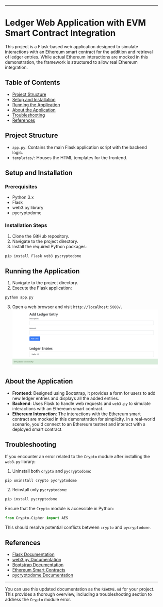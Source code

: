 
---

# Ledger Web Application with EVM Smart Contract Integration

This project is a Flask-based web application designed to simulate interactions with an Ethereum smart contract for the addition and retrieval of ledger entries. While actual Ethereum interactions are mocked in this demonstration, the framework is structured to allow real Ethereum integration.

## Table of Contents
- [Project Structure](#project-structure)
- [Setup and Installation](#setup-and-installation)
- [Running the Application](#running-the-application)
- [About the Application](#about-the-application)
- [Troubleshooting](#troubleshooting)
- [References](#references)

## Project Structure

- `app.py`: Contains the main Flask application script with the backend logic.
- `templates/`: Houses the HTML templates for the frontend.

## Setup and Installation

### Prerequisites

- Python 3.x
- Flask
- web3.py library
- pycryptodome

### Installation Steps

1. Clone the GitHub repository.
2. Navigate to the project directory.
3. Install the required Python packages:

```bash
pip install Flask web3 pycryptodome
```

## Running the Application

1. Navigate to the project directory.
2. Execute the Flask application:

```bash
python app.py
```

3. Open a web browser and visit `http://localhost:5000/`.
   ![Image Alt Text](https://github.com/himanshushukla12/ledger_web_app/raw/main/Screenshot.png)


## About the Application

- **Frontend**: Designed using Bootstrap, it provides a form for users to add new ledger entries and displays all the added entries.
- **Backend**: Uses Flask to handle web requests and `web3.py` to simulate interactions with an Ethereum smart contract.
- **Ethereum Interaction**: The interactions with the Ethereum smart contract are mocked in this demonstration for simplicity. In a real-world scenario, you'd connect to an Ethereum testnet and interact with a deployed smart contract.

## Troubleshooting

If you encounter an error related to the `Crypto` module after installing the `web3.py` library:

1. Uninstall both `crypto` and `pycryptodome`:

```bash
pip uninstall crypto pycryptodome
```

2. Reinstall only `pycryptodome`:

```bash
pip install pycryptodome
```

Ensure that the `Crypto` module is accessible in Python:

```python
from Crypto.Cipher import AES
```

This should resolve potential conflicts between `crypto` and `pycryptodome`.

## References

- [Flask Documentation](https://flask.palletsprojects.com/en/2.1.x/)
- [web3.py Documentation](https://web3py.readthedocs.io/en/stable/)
- [Bootstrap Documentation](https://getbootstrap.com/docs/5.1/getting-started/introduction/)
- [Ethereum Smart Contracts](https://ethereum.org/en/developers/docs/smart-contracts/)
- [pycryptodome Documentation](https://www.pycryptodome.org/en/latest/)

---

You can use this updated documentation as the `README.md` for your project. This provides a thorough overview, including a troubleshooting section to address the `Crypto` module error.
